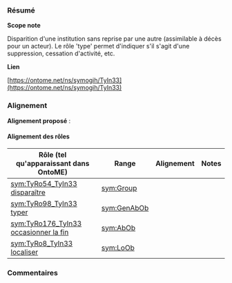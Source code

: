 ### Résumé

**Scope note**

Disparition d'une institution sans reprise par une autre (assimilable à décès pour un acteur). Le rôle 'type' permet d'indiquer s'il s'agit d'une suppression, cessation d'activité, etc.

**Lien**

[https://ontome.net/ns/symogih/TyIn33](https://ontome.net/ns/symogih/TyIn33)

### Alignement

**Alignement proposé** :

#### Alignement des rôles

| Rôle (tel qu'apparaissant dans OntoME) | Range | Alignement | Notes |
| ----- | ----- | ----- | ----- |
| [sym:TyRo54_TyIn33 disparaître](https://ontome.net/ns/symogih/TyRo54_TyIn33) | [sym:Group](https://ontome.net/ns/symogih/Group) |   |   |
| [sym:TyRo98_TyIn33 typer](https://ontome.net/ns/symogih/TyRo98_TyIn33) | [sym:GenAbOb](https://ontome.net/ns/symogih/GenAbOb) |   |   |
| [sym:TyRo176_TyIn33 occasionner la fin](https://ontome.net/ns/symogih/TyRo176_TyIn33) | [sym:AbOb](https://ontome.net/ns/symogih/AbOb) |   |   |
| [sym:TyRo8_TyIn33 localiser](https://ontome.net/ns/symogih/TyRo8_TyIn33) | [sym:LoOb](https://ontome.net/ns/symogih/LoOb) |   |   |

### Commentaires